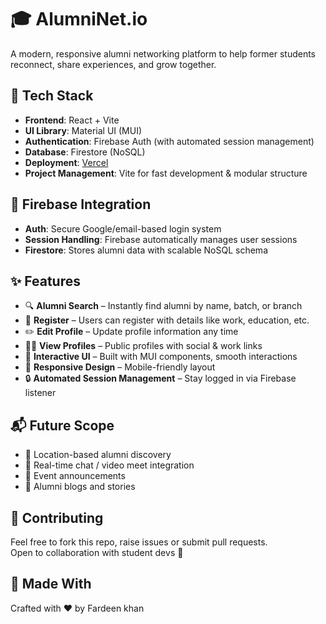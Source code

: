 
# 🎓 AlumniNet.io

A modern, responsive alumni networking platform to help former students reconnect, share experiences, and grow together.

## 🚀 Tech Stack

- **Frontend**: React + Vite  
- **UI Library**: Material UI (MUI)  
- **Authentication**: Firebase Auth (with automated session management)  
- **Database**: Firestore (NoSQL)  
- **Deployment**: [Vercel](https://alumninet.vercel.app/)  
- **Project Management**: Vite for fast development & modular structure  

## 🔐 Firebase Integration

- **Auth**: Secure Google/email-based login system  
- **Session Handling**: Firebase automatically manages user sessions  
- **Firestore**: Stores alumni data with scalable NoSQL schema  

## ✨ Features

- 🔍 **Alumni Search** – Instantly find alumni by name, batch, or branch  
- 📝 **Register** – Users can register with details like work, education, etc.  
- ✏️ **Edit Profile** – Update profile information any time  
- 🧑‍💼 **View Profiles** – Public profiles with social & work links  
- 💫 **Interactive UI** – Built with MUI components, smooth interactions  
- 📱 **Responsive Design** – Mobile-friendly layout  
- 🔒 **Automated Session Management** – Stay logged in via Firebase listener  


## 📬 Future Scope

- 📍 Location-based alumni discovery  
- 🎥 Real-time chat / video meet integration  
- 📝 Event announcements  
- 📰 Alumni blogs and stories  

## 🤝 Contributing

Feel free to fork this repo, raise issues or submit pull requests.  
Open to collaboration with student devs 🚀  

## 🙌 Made With

Crafted with ❤️ by Fardeen khan

